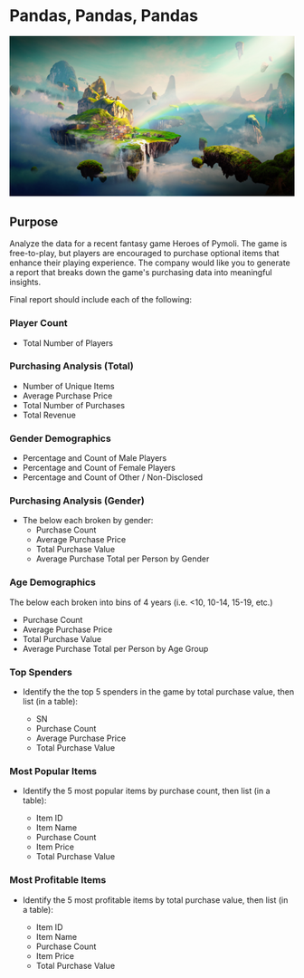 # Pandas, Pandas, Pandas

![Screenshot](Instructions/Screenshots/Fantasy.jpg "Screenshot")

## Purpose
Analyze the data for a recent fantasy game Heroes of Pymoli.  The game is free-to-play, but players are encouraged to purchase optional items that enhance their playing experience.  The company would like you to generate a report that breaks down the game's purchasing data into meaningful insights.

Final report should include each of the following:

### Player Count
- Total Number of Players

### Purchasing Analysis (Total)
- Number of Unique Items
- Average Purchase Price
- Total Number of Purchases
- Total Revenue

### Gender Demographics
- Percentage and Count of Male Players
- Percentage and Count of Female Players
- Percentage and Count of Other / Non-Disclosed

### Purchasing Analysis (Gender)
- The below each broken by gender:
    - Purchase Count
    - Average Purchase Price
    - Total Purchase Value
    - Average Purchase Total per Person by Gender

### Age Demographics

The below each broken into bins of 4 years (i.e. <10, 10-14, 15-19, etc.)

- Purchase Count
- Average Purchase Price
- Total Purchase Value
- Average Purchase Total per Person by Age Group


### Top Spenders

-  Identify the the top 5 spenders in the game by total purchase value, then list (in a table):

    - SN
    - Purchase Count
    - Average Purchase Price
    - Total Purchase Value




### Most Popular Items

- Identify the 5 most popular items by purchase count, then list (in a table):

    - Item ID
    - Item Name
    - Purchase Count
    - Item Price
    - Total Purchase Value




### Most Profitable Items

- Identify the 5 most profitable items by total purchase value, then list (in a table):

    - Item ID
    - Item Name
    - Purchase Count
    - Item Price
    - Total Purchase Value